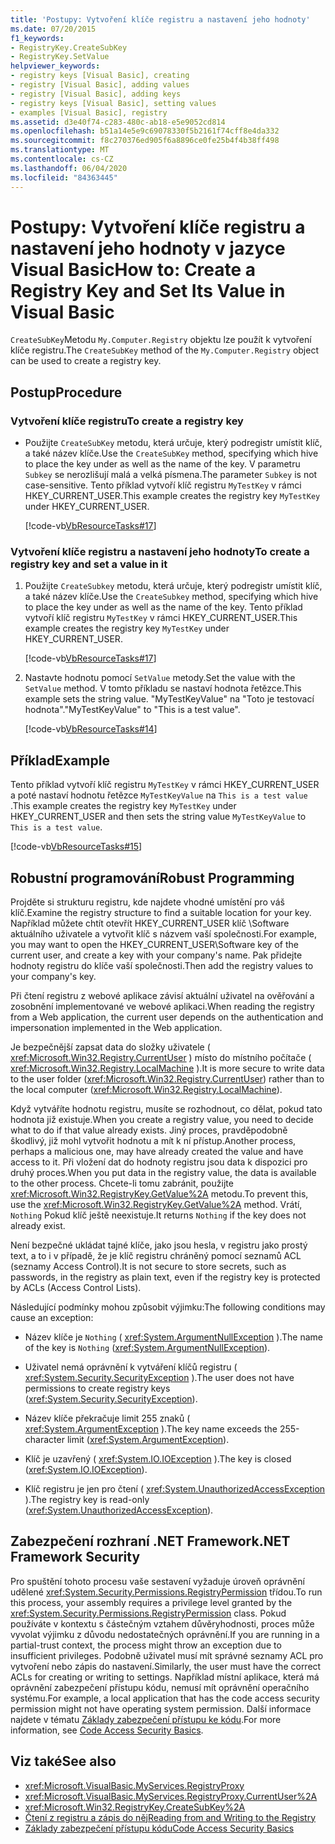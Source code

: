 ```yaml
---
title: 'Postupy: Vytvoření klíče registru a nastavení jeho hodnoty'
ms.date: 07/20/2015
f1_keywords:
- RegistryKey.CreateSubKey
- RegistryKey.SetValue
helpviewer_keywords:
- registry keys [Visual Basic], creating
- registry [Visual Basic], adding values
- registry [Visual Basic], adding keys
- registry keys [Visual Basic], setting values
- examples [Visual Basic], registry
ms.assetid: d3e40f74-c283-480c-ab18-e5e9052cd814
ms.openlocfilehash: b51a14e5e9c69078330f5b2161f74cff8e4da332
ms.sourcegitcommit: f8c270376ed905f6a8896ce0fe25b4f4b38ff498
ms.translationtype: MT
ms.contentlocale: cs-CZ
ms.lasthandoff: 06/04/2020
ms.locfileid: "84363445"
---
```

# <a name="how-to-create-a-registry-key-and-set-its-value-in-visual-basic"></a><span data-ttu-id="404a0-102">Postupy: Vytvoření klíče registru a nastavení jeho hodnoty v jazyce Visual Basic</span><span class="sxs-lookup"><span data-stu-id="404a0-102">How to: Create a Registry Key and Set Its Value in Visual Basic</span></span>

<span data-ttu-id="404a0-103">`CreateSubKey`Metodu `My.Computer.Registry` objektu lze použít k vytvoření klíče registru.</span><span class="sxs-lookup"><span data-stu-id="404a0-103">The `CreateSubKey` method of the `My.Computer.Registry` object can be used to create a registry key.</span></span>

## <a name="procedure"></a><span data-ttu-id="404a0-104">Postup</span><span class="sxs-lookup"><span data-stu-id="404a0-104">Procedure</span></span>

### <a name="to-create-a-registry-key"></a><span data-ttu-id="404a0-105">Vytvoření klíče registru</span><span class="sxs-lookup"><span data-stu-id="404a0-105">To create a registry key</span></span>

- <span data-ttu-id="404a0-106">Použijte `CreateSubKey` metodu, která určuje, který podregistr umístit klíč, a také název klíče.</span><span class="sxs-lookup"><span data-stu-id="404a0-106">Use the `CreateSubKey` method, specifying which hive to place the key under as well as the name of the key.</span></span> <span data-ttu-id="404a0-107">V parametru `Subkey` se nerozlišují malá a velká písmena.</span><span class="sxs-lookup"><span data-stu-id="404a0-107">The parameter `Subkey` is not case-sensitive.</span></span> <span data-ttu-id="404a0-108">Tento příklad vytvoří klíč registru `MyTestKey` v rámci HKEY_CURRENT_USER.</span><span class="sxs-lookup"><span data-stu-id="404a0-108">This example creates the registry key `MyTestKey` under HKEY_CURRENT_USER.</span></span>

    [!code-vb[VbResourceTasks#17](~/samples/snippets/visualbasic/VS_Snippets_VBCSharp/VbResourceTasks/VB/Class1.vb#17)]

### <a name="to-create-a-registry-key-and-set-a-value-in-it"></a><span data-ttu-id="404a0-109">Vytvoření klíče registru a nastavení jeho hodnoty</span><span class="sxs-lookup"><span data-stu-id="404a0-109">To create a registry key and set a value in it</span></span>

1. <span data-ttu-id="404a0-110">Použijte `CreateSubkey` metodu, která určuje, který podregistr umístit klíč, a také název klíče.</span><span class="sxs-lookup"><span data-stu-id="404a0-110">Use the `CreateSubkey` method, specifying which hive to place the key under as well as the name of the key.</span></span> <span data-ttu-id="404a0-111">Tento příklad vytvoří klíč registru `MyTestKey` v rámci HKEY_CURRENT_USER.</span><span class="sxs-lookup"><span data-stu-id="404a0-111">This example creates the registry key `MyTestKey` under HKEY_CURRENT_USER.</span></span>

    [!code-vb[VbResourceTasks#17](~/samples/snippets/visualbasic/VS_Snippets_VBCSharp/VbResourceTasks/VB/Class1.vb#17)]

2. <span data-ttu-id="404a0-112">Nastavte hodnotu pomocí `SetValue` metody.</span><span class="sxs-lookup"><span data-stu-id="404a0-112">Set the value with the `SetValue` method.</span></span> <span data-ttu-id="404a0-113">V tomto příkladu se nastaví hodnota řetězce.</span><span class="sxs-lookup"><span data-stu-id="404a0-113">This example sets the string value.</span></span> <span data-ttu-id="404a0-114">"MyTestKeyValue" na "Toto je testovací hodnota".</span><span class="sxs-lookup"><span data-stu-id="404a0-114">"MyTestKeyValue" to "This is a test value".</span></span>

    [!code-vb[VbResourceTasks#14](~/samples/snippets/visualbasic/VS_Snippets_VBCSharp/VbResourceTasks/VB/Class1.vb#14)]

## <a name="example"></a><span data-ttu-id="404a0-115">Příklad</span><span class="sxs-lookup"><span data-stu-id="404a0-115">Example</span></span>

<span data-ttu-id="404a0-116">Tento příklad vytvoří klíč registru `MyTestKey` v rámci HKEY_CURRENT_USER a poté nastaví hodnotu řetězce `MyTestKeyValue` na `This is a test value` .</span><span class="sxs-lookup"><span data-stu-id="404a0-116">This example creates the registry key `MyTestKey` under HKEY_CURRENT_USER and then sets the string value `MyTestKeyValue` to `This is a test value`.</span></span>

[!code-vb[VbResourceTasks#15](~/samples/snippets/visualbasic/VS_Snippets_VBCSharp/VbResourceTasks/VB/Class1.vb#15)]

## <a name="robust-programming"></a><span data-ttu-id="404a0-117">Robustní programování</span><span class="sxs-lookup"><span data-stu-id="404a0-117">Robust Programming</span></span>

<span data-ttu-id="404a0-118">Projděte si strukturu registru, kde najdete vhodné umístění pro váš klíč.</span><span class="sxs-lookup"><span data-stu-id="404a0-118">Examine the registry structure to find a suitable location for your key.</span></span> <span data-ttu-id="404a0-119">Například můžete chtít otevřít HKEY_CURRENT_USER klíč \Software aktuálního uživatele a vytvořit klíč s názvem vaší společnosti.</span><span class="sxs-lookup"><span data-stu-id="404a0-119">For example, you may want to open the HKEY_CURRENT_USER\Software key of the current user, and create a key with your company's name.</span></span> <span data-ttu-id="404a0-120">Pak přidejte hodnoty registru do klíče vaší společnosti.</span><span class="sxs-lookup"><span data-stu-id="404a0-120">Then add the registry values to your company's key.</span></span>

<span data-ttu-id="404a0-121">Při čtení registru z webové aplikace závisí aktuální uživatel na ověřování a zosobnění implementované ve webové aplikaci.</span><span class="sxs-lookup"><span data-stu-id="404a0-121">When reading the registry from a Web application, the current user depends on the authentication and impersonation implemented in the Web application.</span></span>

<span data-ttu-id="404a0-122">Je bezpečnější zapsat data do složky uživatele ( <xref:Microsoft.Win32.Registry.CurrentUser> ) místo do místního počítače ( <xref:Microsoft.Win32.Registry.LocalMachine> ).</span><span class="sxs-lookup"><span data-stu-id="404a0-122">It is more secure to write data to the user folder (<xref:Microsoft.Win32.Registry.CurrentUser>) rather than to the local computer (<xref:Microsoft.Win32.Registry.LocalMachine>).</span></span>

<span data-ttu-id="404a0-123">Když vytváříte hodnotu registru, musíte se rozhodnout, co dělat, pokud tato hodnota již existuje.</span><span class="sxs-lookup"><span data-stu-id="404a0-123">When you create a registry value, you need to decide what to do if that value already exists.</span></span> <span data-ttu-id="404a0-124">Jiný proces, pravděpodobně škodlivý, již mohl vytvořit hodnotu a mít k ní přístup.</span><span class="sxs-lookup"><span data-stu-id="404a0-124">Another process, perhaps a malicious one, may have already created the value and have access to it.</span></span> <span data-ttu-id="404a0-125">Při vložení dat do hodnoty registru jsou data k dispozici pro druhý proces.</span><span class="sxs-lookup"><span data-stu-id="404a0-125">When you put data in the registry value, the data is available to the other process.</span></span> <span data-ttu-id="404a0-126">Chcete-li tomu zabránit, použijte <xref:Microsoft.Win32.RegistryKey.GetValue%2A> metodu.</span><span class="sxs-lookup"><span data-stu-id="404a0-126">To prevent this, use the <xref:Microsoft.Win32.RegistryKey.GetValue%2A> method.</span></span> <span data-ttu-id="404a0-127">Vrátí, `Nothing` Pokud klíč ještě neexistuje.</span><span class="sxs-lookup"><span data-stu-id="404a0-127">It returns `Nothing` if the key does not already exist.</span></span>

<span data-ttu-id="404a0-128">Není bezpečné ukládat tajné klíče, jako jsou hesla, v registru jako prostý text, a to i v případě, že je klíč registru chráněný pomocí seznamů ACL (seznamy Access Control).</span><span class="sxs-lookup"><span data-stu-id="404a0-128">It is not secure to store secrets, such as passwords, in the registry as plain text, even if the registry key is protected by ACLs (Access Control Lists).</span></span>

<span data-ttu-id="404a0-129">Následující podmínky mohou způsobit výjimku:</span><span class="sxs-lookup"><span data-stu-id="404a0-129">The following conditions may cause an exception:</span></span>

- <span data-ttu-id="404a0-130">Název klíče je `Nothing` ( <xref:System.ArgumentNullException> ).</span><span class="sxs-lookup"><span data-stu-id="404a0-130">The name of the key is `Nothing` (<xref:System.ArgumentNullException>).</span></span>

- <span data-ttu-id="404a0-131">Uživatel nemá oprávnění k vytváření klíčů registru ( <xref:System.Security.SecurityException> ).</span><span class="sxs-lookup"><span data-stu-id="404a0-131">The user does not have permissions to create registry keys (<xref:System.Security.SecurityException>).</span></span>

- <span data-ttu-id="404a0-132">Název klíče překračuje limit 255 znaků ( <xref:System.ArgumentException> ).</span><span class="sxs-lookup"><span data-stu-id="404a0-132">The key name exceeds the 255-character limit (<xref:System.ArgumentException>).</span></span>

- <span data-ttu-id="404a0-133">Klíč je uzavřený ( <xref:System.IO.IOException> ).</span><span class="sxs-lookup"><span data-stu-id="404a0-133">The key is closed (<xref:System.IO.IOException>).</span></span>

- <span data-ttu-id="404a0-134">Klíč registru je jen pro čtení ( <xref:System.UnauthorizedAccessException> ).</span><span class="sxs-lookup"><span data-stu-id="404a0-134">The registry key is read-only (<xref:System.UnauthorizedAccessException>).</span></span>

## <a name="net-framework-security"></a><span data-ttu-id="404a0-135">Zabezpečení rozhraní .NET Framework</span><span class="sxs-lookup"><span data-stu-id="404a0-135">.NET Framework Security</span></span>

<span data-ttu-id="404a0-136">Pro spuštění tohoto procesu vaše sestavení vyžaduje úroveň oprávnění udělené <xref:System.Security.Permissions.RegistryPermission> třídou.</span><span class="sxs-lookup"><span data-stu-id="404a0-136">To run this process, your assembly requires a privilege level granted by the <xref:System.Security.Permissions.RegistryPermission> class.</span></span> <span data-ttu-id="404a0-137">Pokud používáte v kontextu s částečným vztahem důvěryhodnosti, proces může vyvolat výjimku z důvodu nedostatečných oprávnění.</span><span class="sxs-lookup"><span data-stu-id="404a0-137">If you are running in a partial-trust context, the process might throw an exception due to insufficient privileges.</span></span> <span data-ttu-id="404a0-138">Podobně uživatel musí mít správné seznamy ACL pro vytvoření nebo zápis do nastavení.</span><span class="sxs-lookup"><span data-stu-id="404a0-138">Similarly, the user must have the correct ACLs for creating or writing to settings.</span></span> <span data-ttu-id="404a0-139">Například místní aplikace, která má oprávnění zabezpečení přístupu kódu, nemusí mít oprávnění operačního systému.</span><span class="sxs-lookup"><span data-stu-id="404a0-139">For example, a local application that has the code access security permission might not have operating system permission.</span></span> <span data-ttu-id="404a0-140">Další informace najdete v tématu [Základy zabezpečení přístupu ke kódu](../../../../framework/misc/code-access-security-basics.md).</span><span class="sxs-lookup"><span data-stu-id="404a0-140">For more information, see [Code Access Security Basics](../../../../framework/misc/code-access-security-basics.md).</span></span>

## <a name="see-also"></a><span data-ttu-id="404a0-141">Viz také</span><span class="sxs-lookup"><span data-stu-id="404a0-141">See also</span></span>

- <xref:Microsoft.VisualBasic.MyServices.RegistryProxy>
- <xref:Microsoft.VisualBasic.MyServices.RegistryProxy.CurrentUser%2A>
- <xref:Microsoft.Win32.RegistryKey.CreateSubKey%2A>
- [<span data-ttu-id="404a0-142">Čtení z registru a zápis do něj</span><span class="sxs-lookup"><span data-stu-id="404a0-142">Reading from and Writing to the Registry</span></span>](reading-from-and-writing-to-the-registry.md)
- [<span data-ttu-id="404a0-143">Základy zabezpečení přístupu kódu</span><span class="sxs-lookup"><span data-stu-id="404a0-143">Code Access Security Basics</span></span>](../../../../framework/misc/code-access-security-basics.md)
